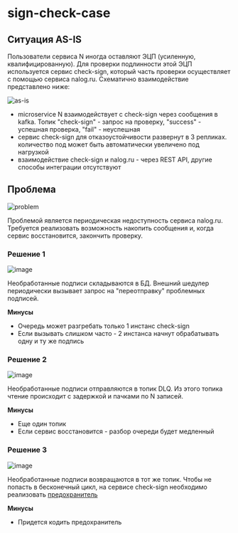 # sign-check-case

## Ситуация AS-IS

Пользователи сервиса N иногда оставляют ЭЦП (усиленную, квалифицированную). Для проверки подлинности этой ЭЦП используется сервис check-sign, который часть проверки осуществляет с помощью сервиса nalog.ru. Схематично взаимодействие представлено ниже:

![as-is](https://user-images.githubusercontent.com/17998108/225346663-ca91dd91-9e3b-46f4-8147-a3152d2669fe.PNG)

* microservice N взаимодействует с check-sign через сообщения в kafka. Топик "check-sign" - запрос на проверку, "success" - успешная проверка, "fail" - неуспешная
* сервис check-sign для отказоустойчивости развернут в 3 репликах. количество под может быть автоматически увеличено под нагрузкой
* взаимодействие check-sign и nalog.ru - через REST API, другие способы интеграции отсутствуют


## Проблема



![problem](https://user-images.githubusercontent.com/17998108/225348252-ee2e4446-55ed-4606-b172-36202ddf09b7.PNG)


Проблемой является периодическая недоступность сервиса nalog.ru. Требуется реализовать возможность накопить сообщения и, когда сервис восстановится, закончить проверку.


### Решение 1

![image](https://user-images.githubusercontent.com/17998108/225352623-9e9a1799-40ea-4515-8ffa-cca087230abd.png)

Необработанные подписи складываются в БД. Внешний шедулер периодически вызывает запрос на "переотправку" проблемных подписей.

**Минусы**
 - Очередь может разгребать только 1 инстанс check-sign
 - Если вызывать слишком часто - 2 инстанса начнут обрабатывать одну и ту же подпись
 
 
### Решение 2

![image](https://user-images.githubusercontent.com/17998108/225354515-bbc861a8-0bf3-44cc-9cf4-13bbb6eec0bd.png)

Необработанные подписи отправляются в топик DLQ. Из этого топика чтение происходит с задержкой и пачками по N записей.

**Минусы**
 - Еще один топик
 - Если сервис восстановится - разбор очереди будет медленный
 
 
### Решение 3

![image](https://user-images.githubusercontent.com/17998108/225356185-99d58260-8c96-414c-a164-07cc9e6f4d06.png)

Необработанные подписи возвращаются в тот же топик. Чтобы не попасть в бесконечный цикл, на сервисе check-sign необходимо реализовать [предохранитель](https://learn.microsoft.com/en-us/azure/architecture/patterns/circuit-breaker)

**Минусы**
 - Придется кодить предохранитель
